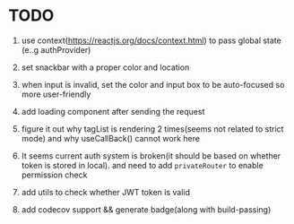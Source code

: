 # TODO

1. use context(https://reactjs.org/docs/context.html) to pass
global state (e..g authProvider)

2. set snackbar with a proper color and location

3. when input is invalid, set the color and input box to be auto-focused so 
more user-friendly

4. add loading component after sending the request

5. figure it out why tagList is rendering 2 times(seems not related to strict mode) and
why useCallBack() cannot work here

6. It seems current auth system is broken(it should be based on whether token
is stored in local). and need to add `privateRouter` to enable permission check

7. add utils to check whether JWT token is valid

8. add codecov support && generate badge(along with build-passing)


